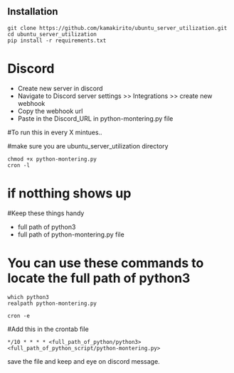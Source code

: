 ## Installation 
```
git clone https://github.com/kamakirito/ubuntu_server_utilization.git
cd ubuntu_server_utilization
pip install -r requirements.txt
```

# Discord

* Create new server in discord
* Navigate to Discord server settings >> Integrations >> create new webhook
* Copy the webhook url
* Paste in the Discord_URL in python-montering.py file

#To run this in every X mintues.. 

#make sure you are ubuntu_server_utilization directory 
```
chmod +x python-montering.py
cron -l
```
# if notthing shows up 

#Keep these things handy
 * full path of python3
 * full path of python-montering.py file


# You can use these commands to locate the full path of python3

```
which python3
realpath python-montering.py
```
```
cron -e
```
#Add this in the crontab file 
```
*/10 * * * * <full_path_of_python/python3> <full_path_of_python_script/python-montering.py>
```
save the file and keep and eye on discord message.
